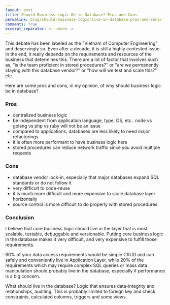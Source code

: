 ```yaml
---
layout: post
title: Should Business Logic Be in Database? Pros and Cons
permalink: blog/should-business-logic-live-in-database-pros-and-cons/
comments: True
excerpt_separator: <!--more-->
---
```


This debate has been labeled as the "Vietnam of Computer Engineering" and deservingly so. Even after a decade, it is still a highly contested issue. In the end, it really depends on the requirements and resources of the business that determines this. There are a lot of factor that involves such as, "is the team proficient in stored procedures?" or "are we permanently staying with this database vendor?" or "how will we test and scale this?" etc.

Here are some pros and cons, in my opinion, of why should business logic be in database?

### Pros

- centralized business logic
- be independent from application language, type, OS, etc.. node vs golang vs php vs ruby will not be an issue
- compared to applications, databases are less likely to need major refactorings
- it is often more performant to have business logic here
- stored procedures can reduce network traffic since you avoid multiple requests

### Cons

- database vendor lock-in, especially that major databases expand SQL standards or do not follow it
- very difficult to code-reuse
- it is much more difficult and more expensive to scale database layer horizontally
- source control is more difficult to do properly with stored procedures

### Conclusion

I believe that core business logic should live in the layer that is most scalable, testable, debuggable and versionable. Putting core business logic in the database makes it very difficult, and very expensive to fulfill those requirements.

<!--more-->

80% of your data access requirements would be simple CRUD and can safely and conveniently live in Application Layer, while 20% of the requirements which may require complex SQL queries or mass data manipulation should probably live in the database, especially if performance is a big concern.

What should live in the database? Logic that ensures data-integrity and relationships, auditing. This is probably limited to foreign key and check constraints, calculated columns, triggers and some views.

